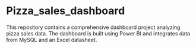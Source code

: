 # Pizza_sales_dashboard
This repository contains a comprehensive dashboard project analyzing pizza sales data. The dashboard is built using Power BI and integrates data from MySQL and an Excel datasheet.

